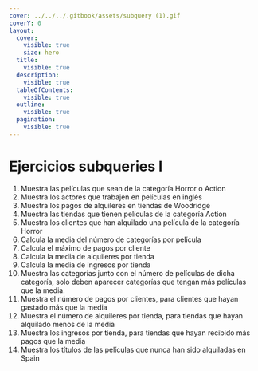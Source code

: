 ```yaml
---
cover: ../../../.gitbook/assets/subquery (1).gif
coverY: 0
layout:
  cover:
    visible: true
    size: hero
  title:
    visible: true
  description:
    visible: true
  tableOfContents:
    visible: true
  outline:
    visible: true
  pagination:
    visible: true
---
```


# Ejercicios subqueries I

1. Muestra las películas que sean de la categoría Horror o Action
2. Muestra los actores que trabajen en películas en inglés
3. Muestra los pagos de alquileres en tiendas de Woodridge
4. Muestra las tiendas que tienen películas de la categoría Action
5. Muestra los clientes que han alquilado una película de la categoría Horror
6. Calcula la media  del número de categorías por película
7. Calcula el máximo de pagos por cliente
8. Calcula la media de alquileres por tienda
9. Calcula la media de ingresos por tienda
10. Muestra las categorías junto con el número de películas de dicha categoría, solo deben aparecer categorías que tengan más películas que la media.
11. Muestra el número de pagos por clientes, para clientes que hayan gastado más que la media
12. Muestra el número de alquileres por tienda, para tiendas que hayan alquilado menos de la media
13. Muestra los ingresos por tienda, para tiendas que hayan recibido más pagos que la media
14. Muestra los títulos de las películas que nunca han sido alquiladas en Spain
